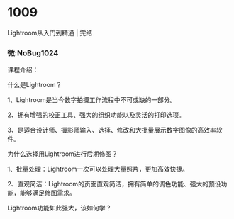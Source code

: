 # 1009
Lightroom从入门到精通 | 完结
### 微:NoBug1024 


课程介绍：

什么是Lightroom？

1、Lightroom是当今数字拍摄工作流程中不可或缺的一部分。

2、拥有增强的校正工具、强大的组织功能以及灵活的打印选项。

3、是适合设计师、摄影师输入、选择、修改和大批量展示数字图像的高效率软件。

为什么选择用Lightroom进行后期修图？

1、批量处理：Lightroom一次可以处理大量照片，更加高效快捷。

2、直观简洁：Lightroom的页面直观简洁，拥有简单的调色功能、强大的预设功能，能够满足修图需求。

Lightroom功能如此强大，该如何学？
